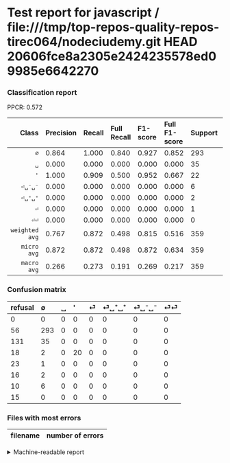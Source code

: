 # Test report for javascript / file:///tmp/top-repos-quality-repos-tirec064/nodeciudemy.git HEAD 20606fce8a2305e2424235578ed09985e6642270

### Classification report

PPCR: 0.572

| Class | Precision | Recall | Full Recall | F1-score | Full F1-score | Support | Full Support | PPCR |
|------:|:----------|:-------|:------------|:---------|:---------|:--------|:-------------|:-----|
| `∅` | 0.864| 1.000| 0.840| 0.927| 0.852| 293| 349| 0.840 |
| `␣` | 0.000| 0.000| 0.000| 0.000| 0.000| 35| 166| 0.211 |
| `'` | 1.000| 0.909| 0.500| 0.952| 0.667| 22| 40| 0.550 |
| `⏎␣⁻␣⁻` | 0.000| 0.000| 0.000| 0.000| 0.000| 6| 16| 0.375 |
| `⏎␣⁺␣⁺` | 0.000| 0.000| 0.000| 0.000| 0.000| 2| 18| 0.111 |
| `⏎` | 0.000| 0.000| 0.000| 0.000| 0.000| 1| 24| 0.042 |
| `⏎⏎` | 0.000| 0.000| 0.000| 0.000| 0.000| 0| 15| 0.000 |
| `weighted avg` | 0.767| 0.872| 0.498| 0.815| 0.516| 359| 628| 0.572 |
| `micro avg` | 0.872| 0.872| 0.498| 0.872| 0.634| 359| 628| 0.572 |
| `macro avg` | 0.266| 0.273| 0.191| 0.269| 0.217| 359| 628| 0.572 |

### Confusion matrix

|refusal|  ∅| ␣| '| ⏎| ⏎␣⁺␣⁺| ⏎␣⁻␣⁻| ⏎⏎| 
|:---|:---|:---|:---|:---|:---|:---|:---|
|0 |0 |0 |0 |0 |0 |0 |0 |
|56 |293 |0 |0 |0 |0 |0 |0 |
|131 |35 |0 |0 |0 |0 |0 |0 |
|18 |2 |0 |20 |0 |0 |0 |0 |
|23 |1 |0 |0 |0 |0 |0 |0 |
|16 |2 |0 |0 |0 |0 |0 |0 |
|10 |6 |0 |0 |0 |0 |0 |0 |
|15 |0 |0 |0 |0 |0 |0 |0 |

### Files with most errors

| filename | number of errors|
|:----:|:-----|

<details>
    <summary>Machine-readable report</summary>
```json
{
  "cl_report": {"\u0027": {"f1-score": 0.9523809523809523, "precision": 1.0, "recall": 0.9090909090909091, "support": 22}, "macro avg": {"f1-score": 0.2685137346077671, "precision": 0.26632954066582387, "recall": 0.27272727272727276, "support": 359}, "micro avg": {"f1-score": 0.871866295264624, "precision": 0.871866295264624, "recall": 0.871866295264624, "support": 359}, "weighted avg": {"f1-score": 0.8151154083155775, "precision": 0.7666904955587874, "recall": 0.871866295264624, "support": 359}, "\u2205": {"f1-score": 0.9272151898734177, "precision": 0.8643067846607669, "recall": 1.0, "support": 293}, "\u23ce": {"f1-score": 0.0, "precision": 0.0, "recall": 0.0, "support": 1}, "\u23ce\u23ce": {"f1-score": 0.0, "precision": 0.0, "recall": 0.0, "support": 0}, "\u23ce\u2423\u207a\u2423\u207a": {"f1-score": 0.0, "precision": 0.0, "recall": 0.0, "support": 2}, "\u23ce\u2423\u207b\u2423\u207b": {"f1-score": 0.0, "precision": 0.0, "recall": 0.0, "support": 6}, "\u2423": {"f1-score": 0.0, "precision": 0.0, "recall": 0.0, "support": 35}},
  "cl_report_full": {"\u0027": {"f1-score": 0.6666666666666666, "precision": 1.0, "recall": 0.5, "support": 40}, "macro avg": {"f1-score": 0.2169158361018826, "precision": 0.26632954066582387, "recall": 0.1913630781825624, "support": 628}, "micro avg": {"f1-score": 0.6342451874366768, "precision": 0.871866295264624, "recall": 0.4984076433121019, "support": 628}, "weighted avg": {"f1-score": 0.5158047573199032, "precision": 0.5440176239595663, "recall": 0.4984076433121019, "support": 628}, "\u2205": {"f1-score": 0.8517441860465116, "precision": 0.8643067846607669, "recall": 0.839541547277937, "support": 349}, "\u23ce": {"f1-score": 0.0, "precision": 0.0, "recall": 0.0, "support": 24}, "\u23ce\u23ce": {"f1-score": 0.0, "precision": 0.0, "recall": 0.0, "support": 15}, "\u23ce\u2423\u207a\u2423\u207a": {"f1-score": 0.0, "precision": 0.0, "recall": 0.0, "support": 18}, "\u23ce\u2423\u207b\u2423\u207b": {"f1-score": 0.0, "precision": 0.0, "recall": 0.0, "support": 16}, "\u2423": {"f1-score": 0.0, "precision": 0.0, "recall": 0.0, "support": 166}},
  "ppcr": 0.571656050955414
}
```
</details>
